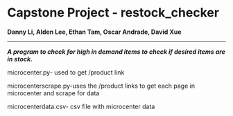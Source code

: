 
# Capstone Project - restock_checker 
**Danny Li, Alden Lee, Ethan Tam, Oscar Andrade, David Xue**

** **

***A program to check for high in demand items to check if desired items are in stock.***

microcenter.py- used to get /product link 

microcenterscrape.py-uses the /product links to get each page in microcenter and scrape for data

microcenterdata.csv- csv file with microcenter data
